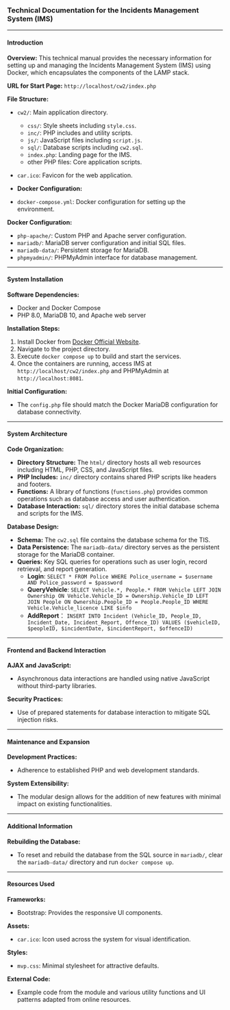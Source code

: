 ### Technical Documentation for the Incidents Management System (IMS)

---

#### Introduction

**Overview:** 
This technical manual provides the necessary information for setting up and managing the Incidents Management System (IMS) using Docker, which encapsulates the components of the LAMP stack.

**URL for Start Page:** 
`http://localhost/cw2/index.php`

**File Structure:**

- `cw2/`: Main application directory.
  - `css/`: Style sheets including `style.css`.
  - `inc/`: PHP includes and utility scripts.
  - `js/`: JavaScript files including `script.js`.
  - `sql/`: Database scripts including `cw2.sql`.
  - `index.php`: Landing page for the IMS.
  - other PHP files: Core application scripts.
- `car.ico`: Favicon for the web application.
- **Docker Configuration:**

- `docker-compose.yml`: Docker configuration for setting up the environment.

**Docker Configuration:**

- `php-apache/`: Custom PHP and Apache server configuration.
- `mariadb/`: MariaDB server configuration and initial SQL files.
- `mariadb-data/`: Persistent storage for MariaDB.
- `phpmyadmin/`: PHPMyAdmin interface for database management.

---

#### System Installation

**Software Dependencies:**

- Docker and Docker Compose
- PHP 8.0, MariaDB 10, and Apache web server

**Installation Steps:**

1. Install Docker from [Docker Official Website](https://www.docker.com/products/docker-desktop/).
2. Navigate to the project directory.
3. Execute `docker compose up` to build and start the services.
4. Once the containers are running, access IMS at `http://localhost/cw2/index.php` and PHPMyAdmin at `http://localhost:8081`.

**Initial Configuration:**

- The `config.php` file should match the Docker MariaDB configuration for database connectivity.

---

#### System Architecture

**Code Organization:**

- **Directory Structure:** The `html/` directory hosts all web resources including HTML, PHP, CSS, and JavaScript files.
- **PHP Includes:** `inc/` directory contains shared PHP scripts like headers and footers.
- **Functions:** A library of functions (`functions.php`) provides common operations such as database access and user authentication.
- **Database Interaction:** `sql/` directory stores the initial database schema and scripts for the IMS.

**Database Design:**

- **Schema:** The `cw2.sql` file contains the database schema for the TIS.
- **Data Persistence:** The `mariadb-data/` directory serves as the persistent storage for the MariaDB container.
- **Queries:** Key SQL queries for operations such as user login, record retrieval, and report generation.
  - **Login**: `SELECT * FROM Police WHERE Police_username = $username AND Police_password = $password`
  - **QueryVehicle**: `SELECT Vehicle.*, People.* FROM Vehicle LEFT JOIN Ownership ON Vehicle.Vehicle_ID = Ownership.Vehicle_ID LEFT JOIN People ON Ownership.People_ID = People.People_ID WHERE Vehicle.Vehicle_licence LIKE $info`
  - **AddReport**： `INSERT INTO Incident (Vehicle_ID, People_ID, Incident_Date, Incident_Report, Offence_ID) VALUES ($vehicleID, $peopleID, $incidentDate, $incidentReport, $offenceID)`


---

#### Frontend and Backend Interaction

**AJAX and JavaScript:** 

- Asynchronous data interactions are handled using native JavaScript without third-party libraries.

**Security Practices:**

- Use of prepared statements for database interaction to mitigate SQL injection risks.

---

#### Maintenance and Expansion

**Development Practices:**

- Adherence to established PHP and web development standards.

**System Extensibility:**

- The modular design allows for the addition of new features with minimal impact on existing functionalities.

---

#### Additional Information

**Rebuilding the Database:**

- To reset and rebuild the database from the SQL source in `mariadb/`, clear the `mariadb-data/` directory and run `docker compose up`.

---

#### Resources Used

**Frameworks:**

- Bootstrap: Provides the responsive UI components.

**Assets:**

- `car.ico`: Icon used across the system for visual identification.

**Styles:**

- `mvp.css`: Minimal stylesheet for attractive defaults.

**External Code:**

- Example code from the module and various utility functions and UI patterns adapted from online resources.

